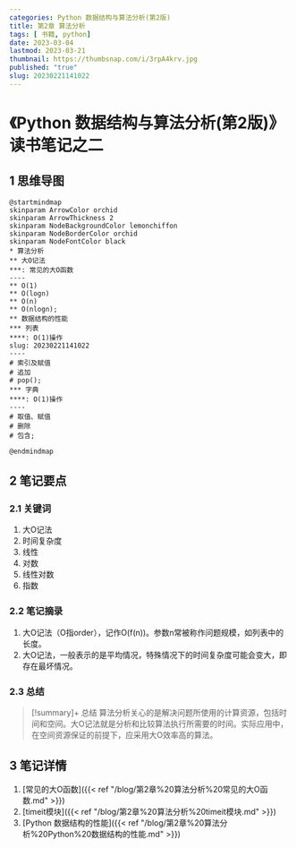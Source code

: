 ```yaml
---
categories: Python 数据结构与算法分析(第2版)
title: 第2章 算法分析
tags: [ 书籍, python]
date: 2023-03-04
lastmod: 2023-03-21 
thumbnail: https://thumbsnap.com/i/3rpA4krv.jpg
published: "true"
slug: 20230221141022
---
```

# 《Python 数据结构与算法分析(第2版)》读书笔记之二
## 1 思维导图
```plantuml
@startmindmap
skinparam ArrowColor orchid
skinparam ArrowThickness 2
skinparam NodeBackgroundColor lemonchiffon
skinparam NodeBorderColor orchid
skinparam NodeFontColor black
* 算法分析
** 大O记法
***: 常见的大O函数
----
** O(1)
** O(logn)
** O(n)
** O(nlogn);
** 数据结构的性能
*** 列表
****: O(1)操作
slug: 20230221141022
----
# 索引及赋值
# 追加
# pop();
*** 字典
****: O(1)操作
----
# 取值、赋值
# 删除
# 包含;

@endmindmap
```

## 2 笔记要点
### 2.1 关键词
1. 大O记法
2. 时间复杂度
3. 线性
4. 对数
5. 线性对数
6. 指数

### 2.2 笔记摘录
1. 大O记法（O指order），记作O(f(n))。参数n常被称作问题规模，如列表中的长度。
2. 大O记法，一般表示的是平均情况，特殊情况下的时间复杂度可能会变大，即存在最坏情况。

### 2.3 总结
>[!summary]+ 总结
>算法分析关心的是解决问题所使用的计算资源，包括时间和空间。大O记法就是分析和比较算法执行所需要的时间。实际应用中，在空间资源保证的前提下，应采用大O效率高的算法。
 
## 3 笔记详情
1. [常见的大O函数]({{< ref "/blog/第2章%20算法分析%20常见的大O函数.md" >}})
2. [timeit模块]({{< ref "/blog/第2章%20算法分析%20timeit模块.md" >}})
3. [Python 数据结构的性能]({{< ref "/blog/第2章%20算法分析%20Python%20数据结构的性能.md" >}})

